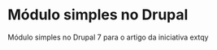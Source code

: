 Módulo simples no Drupal
=====================

Módulo simples no Drupal 7 para o artigo da iniciativa extqy
